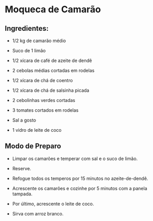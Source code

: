 # Moqueca de Camarão## Ingredientes:- 1/2 kg de camarão médio- Suco de 1 limão- 1/2 xícara de café de azeite de dendê- 2 cebolas médias cortadas em rodelas- 1/2 xícara de chá de coentro- 1/2 xícara de chá de salsinha picada- 2 cebolinhas verdes cortadas- 3 tomates cortados em rodelas- Sal a gosto- 1 vidro de leite de coco## Modo de Preparo- Limpar os camarões e temperar com sal e o suco de limão.- Reserve.- Refogue todos os temperos por 15 minutos no azeite-de-dendê.- Acrescente os camarões e cozinhe por 5 minutos com a panela tampada.- Por último, acrescente o leite de coco.- Sirva com arroz branco.
